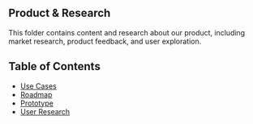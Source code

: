 Product & Research
---

This folder contains content and research about our product, including market research, product feedback, and user exploration.

Table of Contents
---
- [Use Cases](./use_cases.md)
- [Roadmap](./roadmap.md)
- [Prototype](./prototype)
- [User Research](./user_research)

